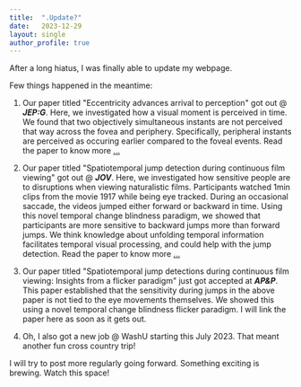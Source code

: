 ```yaml
---
title:  ".Update?"
date:   2023-12-29
layout: single
author_profile: true
---
```


After a long hiatus, I was finally able to update my webpage.

Few things happened in the meantime:

1. Our paper titled "Eccentricity advances arrival to perception" got out @ ***JEP:G***. Here, we investigated how a visual moment is perceived in time. We found that two objectively simultaneous instants are not perceived that way across the fovea and periphery. Specifically, peripheral instants are perceived as occuring earlier compared to the foveal events. Read the paper to know more [...](https://adibuoy23.github.io/others/Eccentricity_paper.pdf)

2. Our paper titled "Spatiotemporal jump detection during continuous film viewing" got out @ ***JOV***. Here, we investigated how sensitive people are to disruptions when viewing naturalistic films. Participants watched 1min clips from the movie 1917 while being eye tracked. During an occasional saccade, the videos jumped either forward or backward in time. Using this novel temporal change blindness paradigm, we showed that participants are more sensitive to backward jumps more than forward jumps. We think knowledge about unfolding temporal information facilitates temporal visual processing, and could help with the jump detection. Read the paper to know more [...](https://adibuoy23.github.io/others/Spatiotemporal_saccade_paper.pdf)

3. Our paper titled "Spatiotemporal jump detections during continuous film viewing: Insights from a flicker paradigm" just got accepted at ***AP&P***. This paper established that the sensitivity during jumps in the above paper is not tied to the eye movements themselves. We showed this using a novel temporal change blindness flicker paradigm. I will link the paper here as soon as it gets out.

4. Oh, I also got a new job @ WashU starting this July 2023. That meant another fun cross country trip!

 I will try to post more regularly going forward. Something exciting is brewing. Watch this space! 
